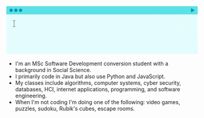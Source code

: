 <img src="GitHub Profile Banner.gif" alt="A banner with animated text depicting Java code. A Dev object with attributes 'Chels' and 'Student' is created, then a greeting method is called. A cursor clicks run and a 'Welcome to my profile!' greeting is displayed.">

- I'm an MSc Software Development conversion student with a background in Social Science.
- I primarily code in Java but also use Python and JavaScript.
- My classes include algorithms, computer systems, cyber security, databases, HCI, internet applications, programming, and software engineering.
- When I'm not coding I'm doing one of the following: video games, puzzles, sudoku, Rubik's cubes, escape rooms.
<!--
**chelsdan/chelsdan** is a ✨ _special_ ✨ repository because its `README.md` (this file) appears on your GitHub profile.

Here are some ideas to get you started:

- 🔭 I’m currently working on ...
- 🌱 I’m currently learning ...
- 👯 I’m looking to collaborate on ...
- 🤔 I’m looking for help with ...
- 💬 Ask me about ...
- 📫 How to reach me: ...
- 😄 Pronouns: ...
- ⚡ Fun fact: ...
-->
